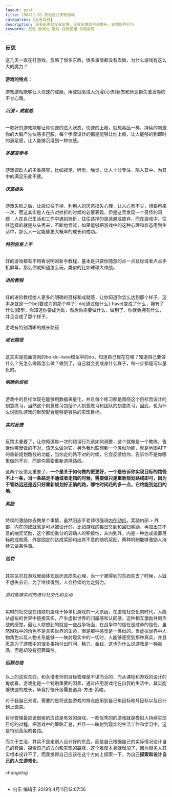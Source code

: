 ```yaml
---
layout: post
title: 190411-01-反思这几天玩游戏
categories: [反思自我]
description: 没有反思就没有反馈，没有反馈就不会提升，反馈指导行为
keywords: 反思 游戏化 游戏 目标管理 目标实现
---
```

### 反思
这几天一直在打游戏，忽略了很多东西，很多事情都没有去做，为什么游戏有这么大的魔力？

#### **游戏的特点：**

游戏游戏能够让人快速的成瘾，用成就感进入沉浸(心流)状态和厌恶损失激发你的不甘心理。

######  **沉浸 + 成就感**

一款好的游戏能够让你快速的进入状态，快速的上瘾，就想毒品一样，持续的刺激你的大脑产生快感多巴胺，每个步骤设计的都是能够让你上瘾，让人能够的到即时的满足感，让人能够沉浸到一种快感。

######  **多感官参与**

游戏调动人的多重感官，比如视觉、听觉、触觉，让人十分专注，陷入其中，为其中的满足乐此不疲。

######  **厌恶损失**

游戏失败之后，让段位往下掉，利用人的厌恶损失心理，让人心有不甘，想要再来一次，而这其实是人在应对挫折的时候的必要表现，但是这里发现一个奇怪的问题：人在自己生活和工作中遇到挫折，往往选择的是逃避或放弃，而在游戏中，往往选择的就是从头再来，不断地尝试，如果能够把游戏中的这种心理和状态用到生活中，那么人一定能够更大概率的成长和成功。

###### **特别容易上手**

好的游戏都有不用看说明的新手教程，基本是只要你随意的点一点鼠标或者点点手机屏幕，那么你就知道怎么玩，类似的比如球球大作战。

###### **进阶教程**

好的进阶教程给人更多的明确的目标和成就感，让你知道你怎么达到那个样子，这本身就是一个be[要成为的那个样子]-do[通过做什么]-have[变成了什么，拥有了什么]模型，你知道你要成为谁，然后你需要做什么，做到了，你就会拥有什么，并且变成了那个样子。

游戏有特别清晰的成长路径

###### **成长路径**

这其实是前面提到的be-do-have模型中的do，知道自己现在在哪？知道自己要做什么？先怎么做再怎么做？做到了，自己就会变成身什么样子，每一步都是可以量化的。

###### **明确的目标**
游戏中的目标体现在能够用数据来量化，并且每个练习都是围绕这个目标而设计的刻意练习，当然这个刻意练习包括个人刻意练习和团队的刻意练习，因此，也为什么说团队游戏的默契配合能够更容易的实现目标。



###### **实时反馈**

反馈太重要了，让你知道每一次的错误行为该如何调整，这个就像是一个教练，告诉你哪里做的不对，该怎么做对它。另外我也联想到一个类似功能，就是地图APP的重新规划路线的功能，当你走的路不对的时候，它会反馈给你，告诉你不是你哪里做的不对，而是你需要重新选择路线。

这两个反馈太重要了，**一个是关于如何做的更更好，一个是告诉你实现目标的路径不止一条，当一条路走不通或者走错的时候，需要做只是重新规划路线即可，因为不管路远还是近只好重新规划好正确的路，哪怕时间花的多一点，它终能到达目的地**。



###### **奖励**
持续的激励你去做某个事情，虽然阳志平老师很强调[内在动机](https://mp.weixin.qq.com/s/dQ2moqlR5hT3DLpUaoXLoQ)，奖励内部 > 外部，内在的成就感是可以被设计的，比如游戏的每日签到和回归奖励，再加出其不意的抽奖奖励，这个都能重分的调动人的积极性，从内到外，内是一种达成设置目标的成就感，外是固定的达成奖励和出其不意的随机奖励。两种机制能够激励人持续去做某件事。

###### **惩罚**
其实惩罚在游戏里面体现是厌恶损失心理，当一个被得到的东西失去了时候，人就不想失去它，为了继续得到，人会持续的为之努力。


###### 游戏能够实时的进行社交化和互动

实时的社交是在线联机游戏干掉单机游戏的一大原因，在游戏社交化的时代，人能从虚拟的世界中链接真实，产生虚拟世界的归属感和认同感，这种相互激励并肩作战的感觉，最让人联想到的就是一些战争场面，在战争中的信任是过命的信任，虽然游戏中的角色不是真实世界的生命，但是那种感觉是一类似的。当虚拟世界中人物角色以及人物关系能够一一映射现实中的一切时，人能够感受到那种真实，并且愿意为了游戏中的很多事物付出时间、精力、金钱，这也为什么说游戏是一种毒品，但是却没有犯罪属性。


##### 回顾总结

以上的这些东西，和永澄老师的目标管理是不谋而合的，而从课程和游戏的设计的角度看，游戏化是一个特别重要的因素，通过应用游戏化在自我的生活中，其实能够快速的成长，毕竟打怪升级需要道具-方法-策略。

对于我自己来说，需要的是将这些游戏的特点应用到自己年目标和月目标以及日计划上面来。

目标管理最应该借鉴的应该是有效的游戏，一款优秀的的游戏就是模拟人持续实现目标的过程，把游戏中的策略汇总，并且一一映射到现实的生活工作和学习中，这是特别高级的套路。

而关于生活，其实不是走别人设计好的东西，而是自己根据自己的实际情况设计自己的套路，探索自己的方向和实现的路径，这个难度本身就增加了，因为很多人其实根本设计不了，而我觉得自己应该在这个方向上探索一下，为自己**探索和设计自己的人生游戏化**。


###### changelog
- 何乐 编辑于 2019年4月11日12:07:56
